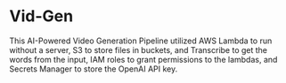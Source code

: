 # Vid-Gen

This AI-Powered Video Generation Pipeline utilized AWS Lambda to run without a server, S3 to store files in buckets, and Transcribe to get the words from the input, IAM roles to grant permissions to the lambdas, and Secrets Manager to store the OpenAI API key.
